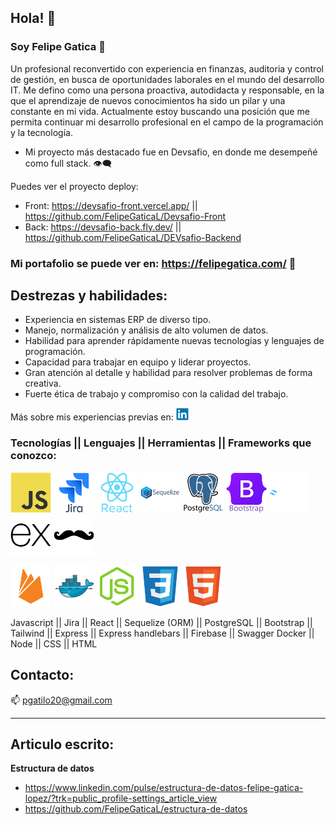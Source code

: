 ## Hola! :wave:

### Soy Felipe Gatica :vulcan_salute:

Un profesional reconvertido con experiencia en finanzas, auditoria y control de gestión, en busca de oportunidades laborales en el mundo del desarrollo IT. Me defino como una persona proactiva, autodidacta y responsable, en la que el aprendizaje de nuevos conocimientos ha sido un pilar y una constante en mi vida. Actualmente estoy buscando una posición que me permita continuar mi desarrollo profesional en el campo de la programación y la tecnología. 

- Mi proyecto más destacado fue en Devsafio, en donde me desempeñé como full stack. :eye_speech_bubble:

Puedes ver el proyecto deploy:

- Front: https://devsafio-front.vercel.app/ || https://github.com/FelipeGaticaL/Devsafio-Front
- Back: https://devsafio-back.fly.dev/      || https://github.com/FelipeGaticaL/DEVsafio-Backend

### Mi portafolio se puede ver en: https://felipegatica.com/ :robot:

## Destrezas y habilidades:

- Experiencia en sistemas ERP de diverso tipo.
- Manejo, normalización y análisis de alto volumen de datos.
- Habilidad para aprender rápidamente nuevas tecnologías y lenguajes de programación.
- Capacidad para trabajar en equipo y liderar proyectos.
- Gran atención al detalle y habilidad para resolver problemas de forma creativa.
- Fuerte ética de trabajo y compromiso con la calidad del trabajo.

Más sobre mis experiencias previas en: <a href="https://www.linkedin.com/in/felipegaticalopez90/" target="_blank"><img src="https://github.com/devicons/devicon/blob/master/icons/linkedin/linkedin-original.svg" alt="javascript" width="20" height="20"/> </a>

### Tecnologías || Lenguajes || Herramientas || Frameworks que conozco:

<p align="left"> <img src="https://github.com/devicons/devicon/blob/master/icons/javascript/javascript-original.svg" alt="javascript" width="65" height="65"/>
<img src="https://github.com/devicons/devicon/blob/master/icons/jira/jira-original-wordmark.svg" alt="javascript" width="65" height="65"/>
<img src="https://github.com/devicons/devicon/blob/master/icons/react/react-original-wordmark.svg" alt="javascript" width="65" height="65"/>
<img src="https://github.com/devicons/devicon/blob/master/icons/sequelize/sequelize-original-wordmark.svg" alt="javascript" width="65" height="65"/>
<img src="https://github.com/devicons/devicon/blob/master/icons/postgresql/postgresql-original-wordmark.svg" alt="javascript" width="65" height="65"/>
<img src="https://github.com/devicons/devicon/blob/master/icons/bootstrap/bootstrap-original-wordmark.svg" alt="javascript" width="65" height="65"/>
<img src="https://github.com/devicons/devicon/blob/master/icons/tailwindcss/tailwindcss-original-wordmark.svg" alt="javascript" width="65" height="65"/>
<img src="https://github.com/devicons/devicon/blob/master/icons/express/express-original.svg" alt="javascript" width="65" height="65"/>
<img src="https://github.com/devicons/devicon/blob/master/icons/handlebars/handlebars-original.svg" alt="javascript" width="65" height="65"/>

</p>

<p align="left">

<img src="https://github.com/devicons/devicon/blob/master/icons/firebase/firebase-plain.svg" alt="javascript" width="65" height="65"/>
<img src="https://github.com/devicons/devicon/blob/master/icons/docker/docker-original.svg" alt="javascript" width="65" height="65"/>
<img src="https://github.com/devicons/devicon/blob/master/icons/nodejs/nodejs-original.svg" alt="javascript" width="65" height="65"/>
<img src="https://github.com/devicons/devicon/blob/master/icons/css3/css3-original.svg" alt="javascript" width="65" height="65"/>
<img src="https://github.com/devicons/devicon/blob/master/icons/html5/html5-original.svg" alt="javascript" width="65" height="65"/>
</p>

Javascript || Jira || React || Sequelize (ORM) || PostgreSQL || Bootstrap || Tailwind || Express || Express handlebars || Firebase || Swagger
Docker || Node || CSS || HTML

## Contacto:

:mailbox: pgatilo20@gmail.com

---
## Articulo escrito:

**Estructura de datos**

- https://www.linkedin.com/pulse/estructura-de-datos-felipe-gatica-lopez/?trk=public_profile-settings_article_view
- https://github.com/FelipeGaticaL/estructura-de-datos
